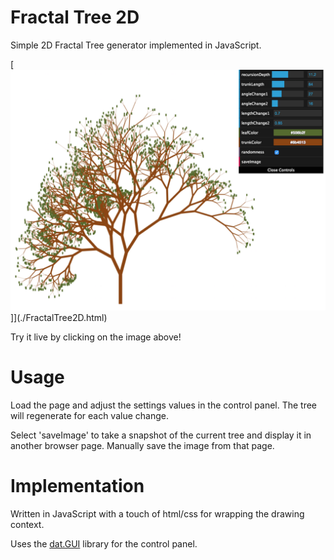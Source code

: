 # Fractal Tree 2D

Simple 2D Fractal Tree generator implemented in JavaScript.

[![FractalTree2D](./FractalTree2D.png "FractalTree2D")]](./FractalTree2D.html)

Try it live by clicking on the image above!

# Usage

Load the page and adjust the settings values in the control panel.  The tree will regenerate for each value change.

Select 'saveImage' to take a snapshot of the current tree and display it in another browser page.  Manually save the image from that page.

# Implementation

Written in JavaScript with a touch of html/css for wrapping the drawing context.

Uses the [dat.GUI](http://workshop.chromeexperiments.com/examples/gui/) library for the control panel.
